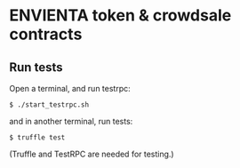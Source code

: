 # ENVIENTA token &amp; crowdsale contracts

## Run tests

Open a terminal, and run testrpc:

```
$ ./start_testrpc.sh
```

and in another terminal, run tests:

```
$ truffle test
```

(Truffle and TestRPC are needed for testing.)
